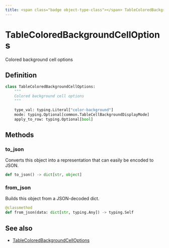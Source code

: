 ```yaml
---
title: <span class="badge object-type-class"></span> TableColoredBackgroundCellOptions
---
```

# <span class="badge object-type-class"></span> TableColoredBackgroundCellOptions

Colored background cell options

## Definition

```python
class TableColoredBackgroundCellOptions:
    """
    Colored background cell options
    """

    type_val: typing.Literal["color-background"]
    mode: typing.Optional[common.TableCellBackgroundDisplayMode]
    apply_to_row: typing.Optional[bool]
```
## Methods

### <span class="badge object-method"></span> to_json

Converts this object into a representation that can easily be encoded to JSON.

```python
def to_json() -> dict[str, object]
```

### <span class="badge object-method"></span> from_json

Builds this object from a JSON-decoded dict.

```python
@classmethod
def from_json(data: dict[str, typing.Any]) -> typing.Self
```

## See also

 * <span class="badge builder"></span> [TableColoredBackgroundCellOptions](./builder-TableColoredBackgroundCellOptions.md)
